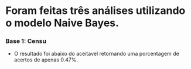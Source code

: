 # Foram feitas três análises utilizando o modelo Naive Bayes. 

### Base 1: Censu 

* O resultado foi abaixo do aceitavel retornando uma porcentagem de acertos de apenas 0.47%. 

